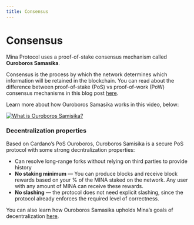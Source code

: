 ```yaml
---
title: Consensus
---
```


# Consensus

Mina Protocol uses a proof-of-stake consensus mechanism called **Ouroboros Samasika**. 

Consensus is the process by which the network determines which information will be retained in the blockchain. You can read about the difference between proof-of-stake (PoS) vs proof-of-work (PoW) consensus mechanisms in this blog post <a href="https://minaprotocol.com/blog/proof-of-work-vs-proof-of-stake">here</a>.

Learn more about how Ouroboros Samasika works in this video, below:

[![What is Ouroboros Samisika?](https://res.cloudinary.com/marcomontalbano/image/upload/v1661971904/video_to_markdown/images/youtube--NpjuGYcJICA-c05b58ac6eb4c4700831b2b3070cd403.jpg)](https://www.youtube.com/watch?v=NpjuGYcJICA "What is Ouroboros Samisika?")

### Decentralization properties
Based on Cardano’s PoS Ouroboros, Ouroboros Samisika is a secure PoS protocol with some strong decntralization properties: 

- Can resolve long-range forks without relying on third parties to provide history
- **No staking minimum** — You can produce blocks and receive block rewards based on your % of the MINA staked on the network. Any user with any amount of MINA can receive these rewards.
- **No slashing** — the protocol does not need explicit slashing, since the protocol already enforces the required level of correctness.

You can also learn how Ouroboros Samasika upholds Mina’s goals of decentralization <a href="https://minaprotocol.com/blog/how-ouroboros-samasika-upholds-minas-goals-of-decentralization">here</a>.
